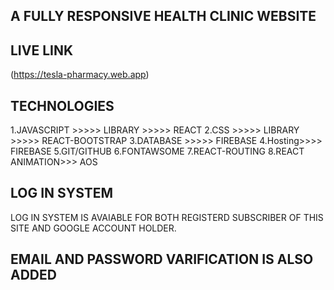 ## A FULLY RESPONSIVE HEALTH CLINIC WEBSITE
## LIVE LINK
(https://tesla-pharmacy.web.app)
## TECHNOLOGIES 
1.JAVASCRIPT >>>>> LIBRARY >>>>> REACT 
2.CSS >>>>> LIBRARY >>>>> REACT-BOOTSTRAP
3.DATABASE >>>>> FIREBASE
4.Hosting>>>> FIREBASE
5.GIT/GITHUB
6.FONTAWSOME
7.REACT-ROUTING
8.REACT ANIMATION>>> AOS 

## LOG IN SYSTEM
LOG IN SYSTEM IS AVAIABLE FOR BOTH REGISTERD SUBSCRIBER OF THIS SITE AND GOOGLE ACCOUNT HOLDER.

## EMAIL AND PASSWORD VARIFICATION IS ALSO ADDED

